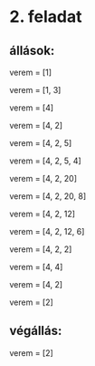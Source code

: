 # 2. feladat

## állások:
verem = [1]

verem = [1, 3]

verem = [4]

verem = [4, 2]

verem = [4, 2, 5]

verem = [4, 2, 5, 4]

verem = [4, 2, 20]

verem = [4, 2, 20, 8]

verem = [4, 2, 12]

verem = [4, 2, 12, 6]

verem = [4, 2, 2]

verem = [4, 4]

verem = [4, 2]
 
verem = [2]

## végállás:
verem = [2]